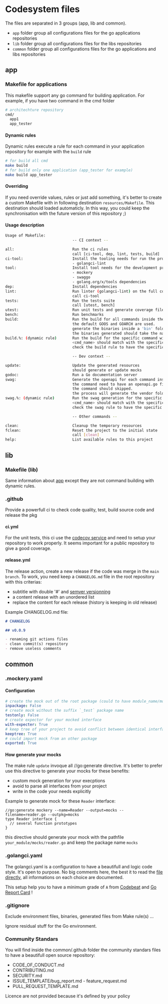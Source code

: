 # Codesystem files

The files are separated in 3 groups (app, lib and common).

- `app` folder group all configurations files for the go applications repositories
- `lib` folder group all configurations files for the libs repositories
- `common` folder group all configurations files for the go applications and libs repositories

## app

### Makefile for applications

This makefile support any go command for building application. For example, if you have two command in the cmd folder

``` bash
# architechture repository
cmd/
  app1
  app_tester
```

#### Dynamic rules

Dynamic rules execute a rule for each command in your application repository
for example with the `build` rule

``` bash
# for build all cmd
make build
# for build only one application (app_tester for example)
make build app_tester
```

#### Overriding

If you need override values, rules or just add something, it's better to create a custom Makefile with in following destination `resources/Makefile`. This destination should loaded automaticly. In this way, you could keep the synchronisation with the future version of this repository ;)

#### Usage description

``` bash
Usage of Makefile:
                              -- CI context --

all:                          Run the ci rules
                              call [ci-tool, dep, lint, tests, build]
ci-tool:                      Install the tooling needs for run the project (ci context):
                              - golangci-lint
tool:                         Install tool needs for the development project after calling the ci-tool rule
                              - mockery
                              - swaggo
                              - golang.org/x/tools dependencies
dep:                          Install dependencies
lint:                         Run linter (golangci-lint) on the full code base
                              call ci-tool
tests:                        Run the tests suite
                              call [utest, bench]
utest:                        Run unit tests and generate coverage file
bench:                        Run benchmarks
build:                        Run the build for all commands inside the cmd folder
                              the default GOOS and GOARCH are used.
                              generate the binaries inside a 'bin' folder.
                              the binaries generated should take the name with <cmd_name>-<GOOS>-<GOARCH>
build.%: (dynamic rule)       Run the build for the specific command with 'build.<cmd_name>'
                              <cmd_name> should match with the specific folder name inside the cmd folder
                              check the build rule to have the specific behavior about the build

                              -- Dev context --

update:                       Update the generated resources
                              should generate or update mocks
godoc:                        Run a Go documentation server
swag:                         Generate the openapi for each command inside the cmd folder
                              the command need to have an openapi.go file inside the main context, else the
                              the command should skipped.
                              the process will generate the vendor folder which will removed by the 'clean' rule.
swag.%: (dynamic rule)        Run the swag generation for the specific command with 'swag.<cmd_name>'
                              <cmd_name> should match with the specific folder name inside the cmd folder
                              check the swag rule to have the specific behavior about the swag process

                              -- Other commands --

clean:                        Cleanup the temporary resources
fclean:                       Reset the project to the initial state
                              call [clean]
help:                         List available rules to this project
```

## lib

### Makefile (lib)

Same information about [app](#makefile-for-applications) except they are not command building with dynamic rules.

### .github

Provide a powerfull ci to check code quality, test, build source code and release the pkg

#### ci.yml

For the unit tests, this ci use the [codecov service](https://about.codecov.io/) and need to setup your repository to work properly. It seems important for a public repository to give a good coverage.

#### release.yml

The release action, create a new release if the code was merge in the `main branch`. To work, you need keep a `CHANGELOG.md` file in the root repository with this criterias:

- subtitle with double '#' and [semver versionning](https://semver.org/)
- a content release with an unordered list
- replace the content for each release (history is keeping in old release)

Example CHANGELOG.md file:

``` markdown
# CHANGELOG

## v0.0.9

- renaming git actions files
- clean commit(s) repository
- remove useless comments
```

## common

### .mockery.yaml

#### Configuration

``` yaml
# create the mock out of the root package (could to have module_name/mocks/your_mock.go)
inpackage: False
# create mock without the suffix `_test` package name
testonly: False
# create expector for your mocked interface
with-expecter: True
# keep tree of your project to avoid conflict between identical interface name from different subpackage
keeptree: True
# could import mock from an other package
exported: True
```

#### How generate your mocks

The make rule `update` invoque all //go:generate directive. It's better to prefer use this directive to generate your mocks for these benefits:

- custom mock generation for your execptions
- avoid to parse all interfaces from your project
- write in the code your needs explicitly

Example to generate mock for these `Reader` interface:

``` golang
//go:generate mockery --name=Reader --output=mocks --filename=reader.go --outpkg=mocks
type Reader interface {
  // several function prototypes
}
```

this directive should generate your mock with the pathfile `your_module/mocks/reader.go` and keep the package name `mocks`

### .golangci.yaml

The golangci.yaml is a configuration to have a beautifull and logic code style. It's open to purpose.
No big comments here, the best it to read the [file directly](https://github.com/gofast-pkg/codesystem/tree/main/common/.golangci.yaml), all informations on each choice are documented.

This setup help you to have a minimum grade of `A` from [Codebeat](https://codebeat.co/) and [Go Report Card](https://goreportcard.com/) !

### .gitignore

Exclude environment files, binaries, generated files from Make rule(s) ...

Ignore residual stuff for the Go environment.

### Community Standars

You will find inside the common/.github folder the community standars files to have a beautifull open source repository:

- CODE_OF_CONDUCT.md
- CONTRIBUTING.md
- SECURITY.md
- ISSUE_TEMPLATE/bug_report.md - feature_request.md
- PULL_REQUEST_TEMPLATE.md

Licence are not provided because it's defined by your policy
